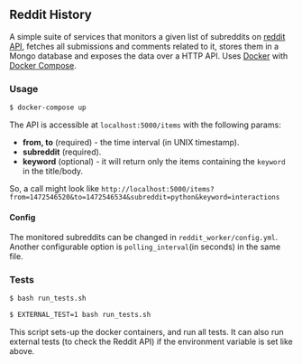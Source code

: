 ## Reddit History

A simple suite of services that monitors a given list of subreddits on [reddit API](https://www.reddit.com/dev/api/), fetches all submissions and comments related to it, stores them in a Mongo database and exposes the data over a HTTP API. Uses [Docker](https://www.docker.com/) with [Docker Compose](https://docs.docker.com/compose/).

### Usage

```sh
$ docker-compose up
```

The API is accessible at `localhost:5000/items` with the following params:
 - __from, to__ (required) - the time interval (in UNIX timestamp).
 - __subreddit__ (required).
 - __keyword__ (optional) - it will return only the items containing the `keyword` in the title/body.

So, a call might look like `http://localhost:5000/items?from=1472546520&to=1472546534&subreddit=python&keyword=interactions`

#### Config

The monitored subreddits can be changed in `reddit_worker/config.yml`. Another configurable option is `polling_interval`(in seconds) in the same file.

### Tests

```sh
$ bash run_tests.sh

$ EXTERNAL_TEST=1 bash run_tests.sh
```
This script sets-up the docker containers, and run all tests. It can also run external tests (to check the Reddit API) if the environment variable is set like above.
